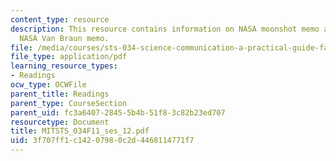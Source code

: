 ```yaml
---
content_type: resource
description: This resource contains information on NASA moonshot memo after sputnik.
  NASA Van Braun memo.
file: /media/courses/sts-034-science-communication-a-practical-guide-fall-2011/3f707ff1c14207980c2d4468114771f7_MITSTS_034F11_ses_12.pdf
file_type: application/pdf
learning_resource_types:
- Readings
ocw_type: OCWFile
parent_title: Readings
parent_type: CourseSection
parent_uid: fc3a6407-2845-5b4b-51f8-3c82b23ed707
resourcetype: Document
title: MITSTS_034F11_ses_12.pdf
uid: 3f707ff1-c142-0798-0c2d-4468114771f7
---
```

